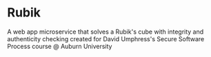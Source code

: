 # Rubik
A web app microservice that solves a Rubik's cube with integrity and authenticity checking created for David Umphress's Secure Software Process course @ Auburn University
